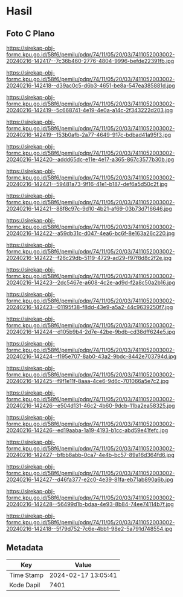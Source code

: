 # Hasil

## Foto C Plano

https://sirekap-obj-formc.kpu.go.id/58f6/pemilu/pdpr/74/11/05/20/03/7411052003002-20240216-142417--7c36b460-2776-4804-9996-befde22391fb.jpg

https://sirekap-obj-formc.kpu.go.id/58f6/pemilu/pdpr/74/11/05/20/03/7411052003002-20240216-142418--d39ac0c5-d6b3-4651-be8a-547ea385881d.jpg

https://sirekap-obj-formc.kpu.go.id/58f6/pemilu/pdpr/74/11/05/20/03/7411052003002-20240216-142419--5c668741-4e19-4e0a-a14c-2f343222d203.jpg

https://sirekap-obj-formc.kpu.go.id/58f6/pemilu/pdpr/74/11/05/20/03/7411052003002-20240216-142419--153b0afb-2a77-4649-917c-bdbad41a95f3.jpg

https://sirekap-obj-formc.kpu.go.id/58f6/pemilu/pdpr/74/11/05/20/03/7411052003002-20240216-142420--addd65dc-e11e-4e17-a365-867c3577b30b.jpg

https://sirekap-obj-formc.kpu.go.id/58f6/pemilu/pdpr/74/11/05/20/03/7411052003002-20240216-142421--59481a73-9f16-41e1-b187-def6a5d50c2f.jpg

https://sirekap-obj-formc.kpu.go.id/58f6/pemilu/pdpr/74/11/05/20/03/7411052003002-20240216-142421--88f8c97c-9d10-4b21-af69-03b73d716646.jpg

https://sirekap-obj-formc.kpu.go.id/58f6/pemilu/pdpr/74/11/05/20/03/7411052003002-20240216-142422--a59db31c-d047-4ea6-bc6f-8e163a26c220.jpg

https://sirekap-obj-formc.kpu.go.id/58f6/pemilu/pdpr/74/11/05/20/03/7411052003002-20240216-142422--f26c29db-5119-4729-ad29-f97f8d8c2f2e.jpg

https://sirekap-obj-formc.kpu.go.id/58f6/pemilu/pdpr/74/11/05/20/03/7411052003002-20240216-142423--2dc5467e-a608-4c2e-ad9d-f2a8c50a2b16.jpg

https://sirekap-obj-formc.kpu.go.id/58f6/pemilu/pdpr/74/11/05/20/03/7411052003002-20240216-142423--01195f38-f8dd-43e9-a5a2-44c9639250f7.jpg

https://sirekap-obj-formc.kpu.go.id/58f6/pemilu/pdpr/74/11/05/20/03/7411052003002-20240216-142424--d105b9b4-2d7e-42be-9bdb-cd38dff624e5.jpg

https://sirekap-obj-formc.kpu.go.id/58f6/pemilu/pdpr/74/11/05/20/03/7411052003002-20240216-142424--f195e707-8ab0-43a2-9bdc-8442e703794d.jpg

https://sirekap-obj-formc.kpu.go.id/58f6/pemilu/pdpr/74/11/05/20/03/7411052003002-20240216-142425--f9f1e11f-8aaa-4ce6-9d6c-701066a5e7c2.jpg

https://sirekap-obj-formc.kpu.go.id/58f6/pemilu/pdpr/74/11/05/20/03/7411052003002-20240216-142426--e504d131-46c2-4b60-9dcb-11ba2ea58325.jpg

https://sirekap-obj-formc.kpu.go.id/58f6/pemilu/pdpr/74/11/05/20/03/7411052003002-20240216-142426--ed19aaba-1a19-4193-b1cc-abd59e41fefc.jpg

https://sirekap-obj-formc.kpu.go.id/58f6/pemilu/pdpr/74/11/05/20/03/7411052003002-20240216-142427--bfbb8abb-0ca7-4e4b-bc57-89a16d364fd6.jpg

https://sirekap-obj-formc.kpu.go.id/58f6/pemilu/pdpr/74/11/05/20/03/7411052003002-20240216-142427--d46fa377-e2c0-4e39-81fa-eb71ab890a6b.jpg

https://sirekap-obj-formc.kpu.go.id/58f6/pemilu/pdpr/74/11/05/20/03/7411052003002-20240216-142428--56499d1b-bdaa-4e93-8b84-74ee74114b7f.jpg

https://sirekap-obj-formc.kpu.go.id/58f6/pemilu/pdpr/74/11/05/20/03/7411052003002-20240216-142418--5f79d752-7c6e-4bb1-98e2-5a791d748554.jpg


## Metadata

| Key        | Value               |
| ---------- | ------------------- |
| Time Stamp | 2024-02-17 13:05:41 |
| Kode Dapil | 7401                |



